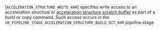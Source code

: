 [`ACCELERATION_STRUCTURE_WRITE_KHR`] specifies write
access to an acceleration structure or [acceleration structure scratch buffer](https://www.khronos.org/registry/vulkan/specs/1.3-extensions/html/vkspec.html#acceleration-structure-scratch) as part of a build or copy
command.
Such access occurs in the
`VK_PIPELINE_STAGE_ACCELERATION_STRUCTURE_BUILD_BIT_KHR` pipeline
stage.